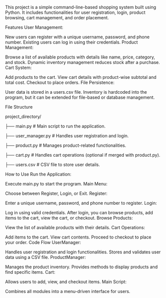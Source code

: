This project is a simple command-line-based shopping system built using Python. It includes functionalities for user registration, login, product browsing, cart management, and order placement.

Features
User Management:

New users can register with a unique username, password, and phone number.
Existing users can log in using their credentials.
Product Management:

Browse a list of available products with details like name, price, category, and stock.
Dynamic inventory management reduces stock after a purchase.
Cart System:

Add products to the cart.
View cart details with product-wise subtotal and total cost.
Checkout to place orders.
File Persistence:

User data is stored in a users.csv file.
Inventory is hardcoded into the program, but it can be extended for file-based or database management.



File Structure

project_directory/

├── main.py                                 # Main script to run the application.


├── user_manager.py                         # Handles user registration and login.


├── product.py                              # Manages product-related functionalities.


├── cart.py                                 # Handles cart operations (optional if merged with product.py).


├── users.csv                               # CSV file to store user details.



How to Use
Run the Application:

Execute main.py to start the program.
Main Menu:

Choose between Register, Login, or Exit.
Register:

Enter a unique username, password, and phone number to register.
Login:

Log in using valid credentials.
After login, you can browse products, add items to the cart, view the cart, or checkout.
Browse Products:

View the list of available products with their details.
Cart Operations:

Add items to the cart.
View cart contents.
Proceed to checkout to place your order.
Code Flow
UserManager:

Handles user registration and login functionalities.
Stores and validates user data using a CSV file.
ProductManager:

Manages the product inventory.
Provides methods to display products and find specific items.
Cart:

Allows users to add, view, and checkout items.
Main Script:

Combines all modules into a menu-driven interface for users.

